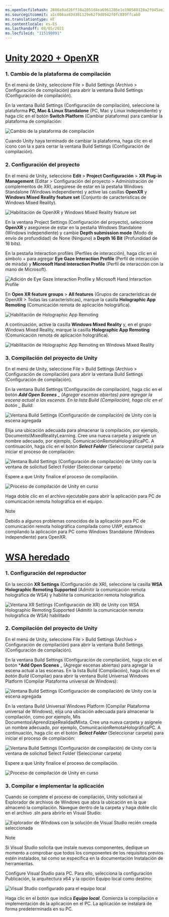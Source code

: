 ```yaml
---
ms.openlocfilehash: 2886a9ad26ff38a2051d4ea6961286e1e190588128a2f045ae39841470113157
ms.sourcegitcommit: a1c086aa83d381129e62f9d8942f0fc889ffcab0
ms.translationtype: HT
ms.contentlocale: es-ES
ms.lasthandoff: 08/05/2021
ms.locfileid: "115198091"
---
```

# <a name="unity-2020--openxr"></a>[Unity 2020 + OpenXR](#tab/openxr)

### <a name="1-switching-build-platform"></a>1. Cambio de la plataforma de compilación

En el menú de Unity, seleccione File > Build Settings (Archivo > Configuración de compilación) para abrir la ventana Build Settings (Configuración de compilación).

En la ventana Build Settings (Configuración de compilación), seleccione la plataforma **PC, Mac & Linux Standalone** (PC, Mac y Linux independiente) y haga clic en el botón **Switch Platform** (Cambiar plataforma) para cambiar la plataforma de compilación:

![Cambio de la plataforma de compilación](../images/mrlearning-pc-holographic-remoting/Tutorial2-Section2-Step4-1.PNG)

Cuando Unity haya terminado de cambiar la plataforma, haga clic en el icono con la x para cerrar la ventana Build Settings (Configuración de compilación).

### <a name="2-set-the-project-settings"></a>2. Configuración del proyecto

En el menú de Unity, seleccione **Edit** > **Project Configuración** > **XR Plug-in Management** (Editar > Configuración del proyecto > Administración de complementos de XR), asegúrese de estar en la pestaña Windows Standalone (Windows independiente) y active las casillas **OpenXR** y **Windows Mixed Reality feature set** (Conjunto de características de Windows Mixed Reality).

![Habilitación de OpenXR y Windows Mixed Reality feature set](../images/mrlearning-pc-holographic-remoting/Tutorial2-Section2-Step4-2.PNG)

En la ventana Project Settings (Configuración del proyecto), seleccione **OpenXR** y asegúrese de estar en la pestaña Windows Standalone (Windows independiente) y cambie **Depth submission mode** (Modo de envío de profundidad) de None (Ninguno) a **Depth 16 Bit** (Profundidad de 16 bits).

En la pestaña Interaction profiles (Perfiles de interacción), haga clic en el símbolo + para agregar **Eye Gaze Interaction Profile** (Perfil de interacción de mirada) y **Microsoft Hand Interaction Profile** (Perfil de interacción con la mano de Microsoft).

![Adición de Eye Gaze Interaction Profile y Microsoft Hand Interaction Profile](../images/mrlearning-pc-holographic-remoting/Tutorial2-Section2-Step4-3.PNG)

En **Open XR feature groups** > **All features** (Grupos de características de OpenXR > Todas las características), marque la casilla **Holographic App Remoting** (Comunicación remota de aplicación holográfica).

![Habilitación de Holographic App Remoting](../images/mrlearning-pc-holographic-remoting/Tutorial2-Section2-Step4-4.PNG)

A continuación, active la casilla **Windows Mixed Reality** y, en el grupo Windows Mixed Reality, marque la casilla **Holographic App Remoting** (Comunicación remota de aplicación holográfica).

![Habilitación de Holographic App Remoting en Windows Mixed Reality](../images/mrlearning-pc-holographic-remoting/Tutorial2-Section2-Step4-5.PNG)

### <a name="3-build-the-unity-project"></a>3. Compilación del proyecto de Unity

En el menú de Unity, seleccione File > Build Settings (Archivo > Configuración de compilación) para abrir la ventana Build Settings (Configuración de compilación).

En la ventana Build Settings (Configuración de compilación), haga clic en el botón ***Add Open Scenes** _ (Agregar escenas abiertas) para agregar la escena actual a las escenas. En la lista Build (Compilación), haga clic en el botón _ *Build**:

![Ventana Build Settings (Configuración de compilación) de Unity con la escena agregada](../images/mrlearning-pc-holographic-remoting/Tutorial2-Section2-Step4-6.PNG)

Elija una ubicación adecuada para almacenar la compilación, por ejemplo, Documents\MixedRealityLearning. Cree una nueva carpeta y asígnele un nombre adecuado, por ejemplo, ComunicaciónRemotaHolográficaPC. A continuación, haga clic en el botón ***Select Folder*** (Seleccionar carpeta) para iniciar el proceso de compilación:

![Ventana Build Settings (Configuración de compilación) de Unity con la ventana de solicitud Select Folder (Seleccionar carpeta)](../images/mrlearning-pc-holographic-remoting/Tutorial2-Section2-Step4-7.png)

Espere a que Unity finalice el proceso de compilación.

![Proceso de compilación de Unity en curso](../images/mrlearning-pc-holographic-remoting/Tutorial2-Section2-Step4-8.png)

Haga doble clic en el archivo ejecutable para abrir la aplicación para PC de comunicación remota holográfica en el equipo.

> [!NOTE]
> Debido a algunos problemas conocidos de la aplicación para PC de comunicación remota holográfica compilada como UWP, estamos compilando la aplicación para PC como Windows Standalone (Windows independiente) para OpenXR.


# <a name="legacy-wsa"></a>[WSA heredado](#tab/wsa)

### <a name="1-set-the-player-settings"></a>1. Configuración del reproductor

En la sección **XR Settings** (Configuración de XR), seleccione la casilla **WSA Holographic Remoting Supported** (Admitir la comunicación remota holográfica de WSA) y habilite la comunicación remota holográfica.

![Ventana XR Settings (Configuración de XR) de Unity con WSA Holographic Remoting Supported (Admitir la comunicación remota holográfica de WSA) habilitado](../images/mrlearning-pc-holographic-remoting/Tutorial2-Section2-Step1-1.png)

### <a name="2-build-the-unity-project"></a>2. Compilación del proyecto de Unity

En el menú de Unity, seleccione File > Build Settings (Archivo > Configuración de compilación) para abrir la ventana Build Settings (Configuración de compilación).

En la ventana Build Settings (Configuración de compilación), haga clic en el botón ***Add Open Scenes** _ (Agregar escenas abiertas) para agregar la escena actual a las escenas. En la lista Build (Compilación), haga clic en el *_botón Build_* (Compilar) para abrir la ventana Build Universal Windows Platform (Compilar Plataforma universal de Windows):

![Ventana Build Settings (Configuración de compilación) de Unity con la escena agregada](../images/mrlearning-pc-holographic-remoting/Tutorial2-Section2-Step2-1.png)

En la ventana Build Universal Windows Platform (Compilar Plataforma universal de Windows), elija una ubicación adecuada para almacenar la compilación, como por ejemplo, Mis Documentos\AprendizajeRealidadMixta. Cree una nueva carpeta y asígnele un nombre adecuado, por ejemplo, ComunicaciónRemotaHolográficaPC. A continuación, haga clic en el botón ***Select Folder*** (Seleccionar carpeta) para iniciar el proceso de compilación:

![Ventana Build Settings (Configuración de compilación) de Unity con la ventana de solicitud Select Folder (Seleccionar carpeta)](../images/mrlearning-pc-holographic-remoting/Tutorial2-Section2-Step2-2.png)

Espere a que Unity finalice el proceso de compilación.

![Proceso de compilación de Unity en curso](../images/mrlearning-pc-holographic-remoting/Tutorial2-Section2-Step2-3.png)

### <a name="3-build-and-deploy-the-application"></a>3. Compilar e implementar la aplicación

Cuando se complete el proceso de compilación, Unity solicitará al Explorador de archivos de Windows que abra la ubicación en la que almacenó la compilación. Navegue dentro de la carpeta y haga doble clic en el archivo .sln para abrirlo en Visual Studio:

![Explorador de Windows con la solución de Visual Studio recién creada seleccionada](../images/mrlearning-pc-holographic-remoting/Tutorial2-Section2-Step3-1.png)

> [!NOTE]
> Si Visual Studio solicita que instale nuevos componentes, dedique un momento a comprobar que todos los componentes de los requisitos previos estén instalados, tal como se especifica en la documentación Instalación de herramientas.

Configure Visual Studio para PC. Para ello, selecciona la configuración Publicación, la arquitectura x64 y la opción Equipo local como destino:

![Visual Studio configurado para el equipo local](../images/mrlearning-pc-holographic-remoting/Tutorial2-Section2-Step3-2.png)

Haga clic en el botón que indica ***Equipo local***. Comienza la compilación e implementación de la aplicación en el PC. La aplicación se instalará de forma predeterminada en su PC.
